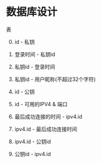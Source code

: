 # 数据库设计

表

0. id - 私钥
1. 登录时间 - 私钥id
2. 私钥id - 登录时间
3. 私钥id - 用户昵称(不超过32个字符)

10. id - 公钥

100. id - 可用的IPV4 & 端口
101. 最后成功连接的时间 - ipv4.id
102. ipv4.id - 最后成功连接时间
103. ipv4.id - 公钥id
104. 公钥id - ipv4.id


